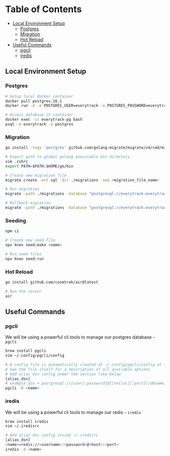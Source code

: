 # Table of Contents

- [Local Environment Setup](#local-environment-setup)
  - [Postgres](#postgres)
  - [Migration](#migration)
  - [Hot Reload](#hot-reload)
- [Useful Commands](#useful-commands)
  - [pgcli](#pgcli)
  - [iredis](#iredis)

## Local Environment Setup

### Postgres

```bash
# Setup local docker container
docker pull postgres:16.1
docker run -d -e POSTGRES_USER=everytrack -e POSTGRES_PASSWORD=everytrack -p 5432:5432 -v /var/lib/postgresql/data/everytrack:/var/lib/postgresql/data --name everytrack-pg postgres:16.1

# Access database in container
docker exec -it everytrack-pg bash
psql -U everytrack -d postgres
```

### Migration

```bash
go install -tags 'postgres' github.com/golang-migrate/migrate/v4/cmd/migrate@latest

# Export path to global golang executable bin directory
vim .zshrc
export PATH=$PATH:$HOME/go/bin

# Create new migration file
migrate create -ext sql -dir ./migrations -seq <migration_file_name>

# Run migration
migrate -path ./migrations -database "postgresql://everytrack:everytrack@127.0.0.1:5432/everytrack?sslmode=disable" up

# Rollback migration
migrate -path ./migrations -database "postgresql://everytrack:everytrack@127.0.0.1:5432/everytrack?sslmode=disable" down -all
```

### Seeding

```bash
npm ci

# Create new seed file
npx knex seed:make <name>

# Run seed files
npx knex seed:run
```

### Hot Reload

```bash
go install github.com/cosmtrek/air@latest

# Run the server
air
```

## Useful Commands

### pgcli

We will be using a powerful cli tools to manage our postgres database - `pgcli`

```bash
brew install pgcli
vim ~/.config/pgcli/config

# A config file is automatically created at ~/.config/pgcli/config at first launch
# See the file itself for a description of all available options
# Add alias dsn config under the section like below
[alias_dsn]
# example_dsn = postgresql://[user[:password]@][netloc][:port][/dbname]
pgcli -D <name>
```

### iredis

We will be using a powerful cli tools to manage our redis - `iredis`

```bash
brew install iredis
vim ~/.iredisrc

# Add alias dsn config inside ~/.iredisrc
[alias_dsn]
<name>=redis://<username>:<password>@<host>:<port>
iredis -d <name>
```
